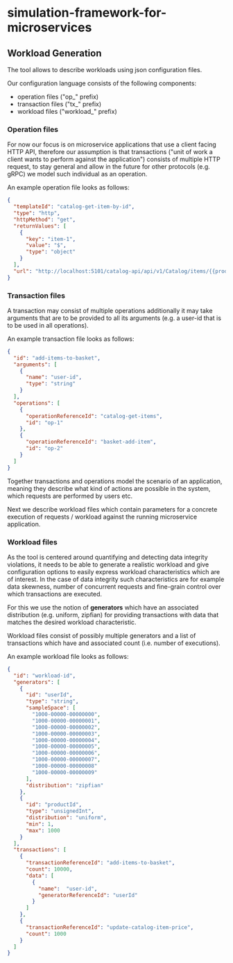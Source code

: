 # simulation-framework-for-microservices


## Workload Generation

The tool allows to describe workloads using json configuration files.

Our configuration language consists of the following components:

- operation files ("op_" prefix)
- transaction files ("tx_" prefix)
- workload files ("workload_" prefix)

### Operation files

For now our focus is on microservice applications that use a client facing HTTP API, therefore our
assumption is that transactions ("unit of work a client wants to perform against the application")
consists of multiple HTTP request, to stay general and allow in the future for other protocols (e.g. gRPC)
we model such individual as an operation.

An example operation file looks as follows:

``` json
{
  "templateId": "catalog-get-item-by-id",
  "type": "http",
  "httpMethod": "get",
  "returnValues": [
    {
      "key": "item-1",
      "value": "$",
      "type": "object"
    }
  ],
  "url": "http://localhost:5101/catalog-api/api/v1/Catalog/items/{{product-id}}"
}
```

### Transaction files

A transaction may consist of multiple operations additionally it may take
arguments that are to be provided to all its arguments (e.g. a user-id that
is to be used in all operations).

An example transaction file looks as follows:

``` json
{
  "id": "add-items-to-basket",
  "arguments": [
    {
      "name": "user-id",
      "type": "string"
    }
  ],
  "operations": [
    {
      "operationReferenceId": "catalog-get-items",
      "id": "op-1"
    },
    {
      "operationReferenceId": "basket-add-item",
      "id": "op-2"
    }
  ]
}
```

Together transactions and operations model the scenario of an application,
meaning they describe what kind of actions are possible in the system,
which requests are performed by users etc.

Next we describe workload files which contain parameters for a concrete
execution of requests / workload against the running microservice application.

### Workload files

As the tool is centered around quantifying and detecting data integrity violations,
it needs to be able to generate a realistic workload and give configuration options
to easily express workload characteristics which are of interest. In the case of data integrity
such characteristics are for example data skewness, number of concurrent requests
and fine-grain control over which transactions are executed.

For this we use the notion of **generators** which have an associated distribution (e.g. uniform, zipfian)
for providing transactions with data that matches the desired workload characteristic.

Workload files consist of possibly multiple generators and a list of transactions which have
and associated count (i.e. number of executions).

An example workload file looks as follows:

``` json
{
  "id": "workload-id",
  "generators": [
    {
      "id": "userId",
      "type": "string",
      "sampleSpace": [
        "1000-00000-00000000",
        "1000-00000-00000001",
        "1000-00000-00000002",
        "1000-00000-00000003",
        "1000-00000-00000004",
        "1000-00000-00000005",
        "1000-00000-00000006",
        "1000-00000-00000007",
        "1000-00000-00000008"
        "1000-00000-00000009"
      ],
      "distribution": "zipfian"
    },
    {
      "id": "productId",
      "type": "unsignedInt",
      "distribution": "uniform",
      "min": 1,
      "max": 1000
    }
  ],
  "transactions": [
    {
      "transactionReferenceId": "add-items-to-basket",
      "count": 10000,
      "data": [
        {
          "name":  "user-id",
          "generatorReferenceId": "userId"
        }
      ]
    },
    {
      "transactionReferenceId": "update-catalog-item-price",
      "count": 1000
    }
  ]
}
```
